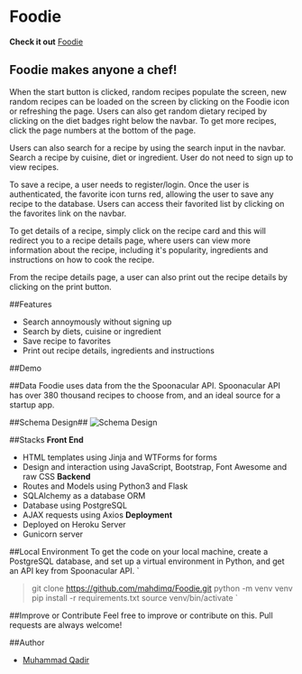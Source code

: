 # Foodie

**Check it out**
[Foodie](https://www.google.com)

## Foodie makes anyone a chef!
When the start button is clicked, random recipes populate the screen, new random recipes can be loaded on the screen by clicking on the Foodie icon or refreshing the page. Users can also get random dietary reciped by clicking on the diet badges right below the navbar. To get more recipes, click the page numbers at the bottom of the page.

Users can also search for a recipe by using the search input in the navbar. Search a recipe by cuisine, diet or ingredient. User do not need to sign up to view recipes. 

To save a recipe, a user needs to register/login. Once the user is authenticated, the favorite icon turns red, allowing the user to save any recipe to the database. Users can access their favorited list by clicking on the favorites link on the navbar.

To get details of a recipe, simply click on the recipe card and this will redirect you to a recipe details page, where users can view more information about the recipe, including it's popularity, ingredients and instructions on how to cook the recipe.

From the recipe details page, a user can also print out the recipe details by clicking on the print button.

##Features
- Search annoymously without signing up
- Search by diets, cuisine or ingredient
- Save recipe to favorites
- Print out recipe details, ingredients and instructions

##Demo

##Data
Foodie uses data from the the Spoonacular API.
Spoonacular API has over 380 thousand recipes to choose from, and an ideal source for a startup app.

##Schema Design##
![Schema Design](Foodie-schema.png)

##Stacks
**Front End**
- HTML templates using Jinja and WTForms for forms
- Design and interaction using JavaScript, Bootstrap, Font Awesome and raw CSS
**Backend**
- Routes and Models using Python3 and Flask
- SQLAlchemy as a database ORM
- Database using PostgreSQL
- AJAX requests using Axios
**Deployment**
- Deployed on Heroku Server
- Gunicorn server

##Local Environment
To get the code on your local machine, create a PostgreSQL database, and set up a virtual environment in Python, and get an API key from Spoonacular API.
`
> git clone https://github.com/mahdimq/Foodie.git
> python -m venv venv
> pip install -r requirements.txt
> source venv/bin/activate
`

##Improve or Contribute
Feel free to improve or contribute on this. Pull requests are always welcome!

##Author
- [Muhammad Qadir](https://github.com/mahdimq)

